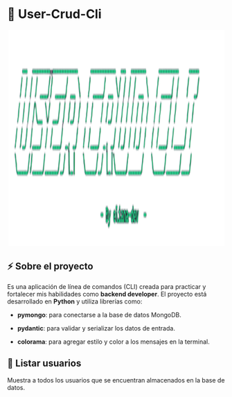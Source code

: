 # 👥 User-Crud-Cli
<p align="center">
  <img src="assets/title.png" alt="logo" title="img of the logo" height="500px" width="500px" />
</p>

## ⚡ Sobre el proyecto
Es una aplicación de línea de comandos (CLI) creada para practicar y fortalecer mis habilidades como **backend developer**.
El proyecto está desarrollado en **Python** y utiliza librerías como:

- **pymongo**: para conectarse a la base de datos MongoDB.

- **pydantic**: para validar y serializar los datos de entrada.

- **colorama**: para agregar estilo y color a los mensajes en la terminal.

## 📖 Listar usuarios
Muestra a todos los usuarios que se encuentran almacenados en la base de datos.
